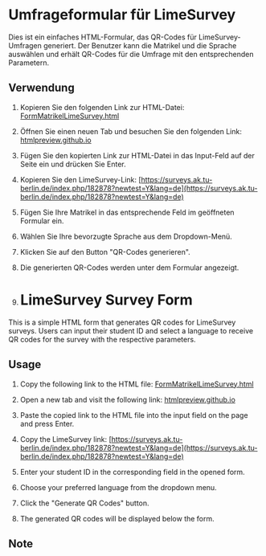 # Umfrageformular für LimeSurvey

Dies ist ein einfaches HTML-Formular, das QR-Codes für LimeSurvey-Umfragen generiert. Der Benutzer kann die Matrikel und die Sprache auswählen und erhält QR-Codes für die Umfrage mit den entsprechenden Parametern.

## Verwendung

1. Kopieren Sie den folgenden Link zur HTML-Datei: [FormMatrikelLimeSurvey.html](https://github.com/GallonSchimmer/FormMatrikelLimeSurveyTemplate/blob/main/FormMatrikelLimeSurvey.html)

2. Öffnen Sie einen neuen Tab und besuchen Sie den folgenden Link: [htmlpreview.github.io](https://htmlpreview.github.io/)

3. Fügen Sie den kopierten Link zur HTML-Datei in das Input-Feld auf der Seite ein und drücken Sie Enter.

4. Kopieren Sie den LimeSurvey-Link: [https://surveys.ak.tu-berlin.de/index.php/182878?newtest=Y&lang=de](https://surveys.ak.tu-berlin.de/index.php/182878?newtest=Y&lang=de)

5. Fügen Sie Ihre Matrikel in das entsprechende Feld im geöffneten Formular ein.

6. Wählen Sie Ihre bevorzugte Sprache aus dem Dropdown-Menü.

7. Klicken Sie auf den Button "QR-Codes generieren".

8. Die generierten QR-Codes werden unter dem Formular angezeigt.

9. # LimeSurvey Survey Form

This is a simple HTML form that generates QR codes for LimeSurvey surveys. Users can input their student ID and select a language to receive QR codes for the survey with the respective parameters.

## Usage

1. Copy the following link to the HTML file: [FormMatrikelLimeSurvey.html](https://github.com/GallonSchimmer/FormMatrikelLimeSurveyTemplate/blob/main/FormMatrikelLimeSurvey.html)

2. Open a new tab and visit the following link: [htmlpreview.github.io](https://htmlpreview.github.io/)

3. Paste the copied link to the HTML file into the input field on the page and press Enter.

4. Copy the LimeSurvey link: [https://surveys.ak.tu-berlin.de/index.php/182878?newtest=Y&lang=de](https://surveys.ak.tu-berlin.de/index.php/182878?newtest=Y&lang=de)

5. Enter your student ID in the corresponding field in the opened form.

6. Choose your preferred language from the dropdown menu.

7. Click the "Generate QR Codes" button.

8. The generated QR codes will be displayed below the form.

## Note






